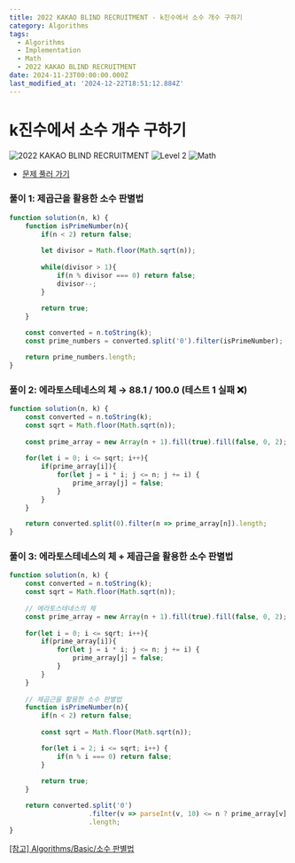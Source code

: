 ```yaml
---
title: 2022 KAKAO BLIND RECRUITMENT - k진수에서 소수 개수 구하기
category: Algorithms
tags:
  - Algorithms
  - Implementation
  - Math
  - 2022 KAKAO BLIND RECRUITMENT
date: 2024-11-23T00:00:00.000Z
last_modified_at: '2024-12-22T18:51:12.884Z'
---
```


# k진수에서 소수 개수 구하기

<img src="https://img.shields.io/badge/-2022 KAKAO BLIND RECRUITMENT-gold" alt="2022 KAKAO BLIND RECRUITMENT"/> <img src="https://img.shields.io/badge/-Level 2-green" alt="Level 2"/> <img src="https://img.shields.io/badge/-Math-rosybrown" alt="Math"/> 

- [문제 풀러 가기](https://school.programmers.co.kr/learn/courses/30/lessons/92335)

### 풀이 1: 제곱근을 활용한 소수 판별법

```js
function solution(n, k) {
    function isPrimeNumber(n){
        if(n < 2) return false;
        
        let divisor = Math.floor(Math.sqrt(n));
        
        while(divisor > 1){
            if(n % divisor === 0) return false;
            divisor--;
        }
        
        return true;
    }

    const converted = n.toString(k);
    const prime_numbers = converted.split('0').filter(isPrimeNumber);

    return prime_numbers.length;
}
```


### 풀이 2: 에라토스테네스의 체 → 88.1 / 100.0 (테스트 1 실패 ❌)

```js
function solution(n, k) {
    const converted = n.toString(k);
    const sqrt = Math.floor(Math.sqrt(n));
    
    const prime_array = new Array(n + 1).fill(true).fill(false, 0, 2);
    
    for(let i = 0; i <= sqrt; i++){
        if(prime_array[i]){
            for(let j = i * i; j <= n; j += i) {
                prime_array[j] = false;
            } 
        }
    }

    return converted.split(0).filter(n => prime_array[n]).length;
}
```

### 풀이 3: 에라토스테네스의 체 + 제곱근을 활용한 소수 판별법

```js
function solution(n, k) {
    const converted = n.toString(k);
    const sqrt = Math.floor(Math.sqrt(n));
    
    // 에라토스테네스의 체
    const prime_array = new Array(n + 1).fill(true).fill(false, 0, 2);
    
    for(let i = 0; i <= sqrt; i++){
        if(prime_array[i]){
            for(let j = i * i; j <= n; j += i) {
                prime_array[j] = false;
            } 
        }
    }
    
    // 제곱근을 활용한 소수 판별법
    function isPrimeNumber(n){
        if(n < 2) return false;
        
        const sqrt = Math.floor(Math.sqrt(n));

        for(let i = 2; i <= sqrt; i++) {
            if(n % i === 0) return false;
        }
        
        return true;
    }

    return converted.split('0')
                    .filter(v => parseInt(v, 10) <= n ? prime_array[v] : isPrimeNumber(v))
                    .length;
}
```

[[참고] Algorithms/Basic/소수 판별법](../../Basic/소수-판별법.md)
